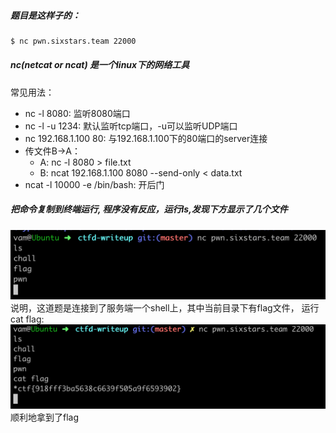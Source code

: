 ##### 题目是这样子的：

```bash
$ nc pwn.sixstars.team 22000
```

##### nc(netcat or ncat) 是一个linux下的网络工具

常见用法：

* nc -l 8080: 监听8080端口
* nc -l -u 1234: 默认监听tcp端口，-u可以监听UDP端口
* nc 192.168.1.100 80: 与192.168.1.100下的80端口的server连接
* 传文件B->A：
    - A: nc -l 8080 > file.txt
    - B: ncat 192.168.1.100 8080 --send-only < data.txt
* ncat -l 10000 -e /bin/bash: 开后门

##### 把命令复制到终端运行, 程序没有反应，运行ls,发现下方显示了几个文件
![](a.png)
说明，这道题是连接到了服务端一个shell上，其中当前目录下有flag文件， 运行cat flag:
![](b.png)
顺利地拿到了flag


